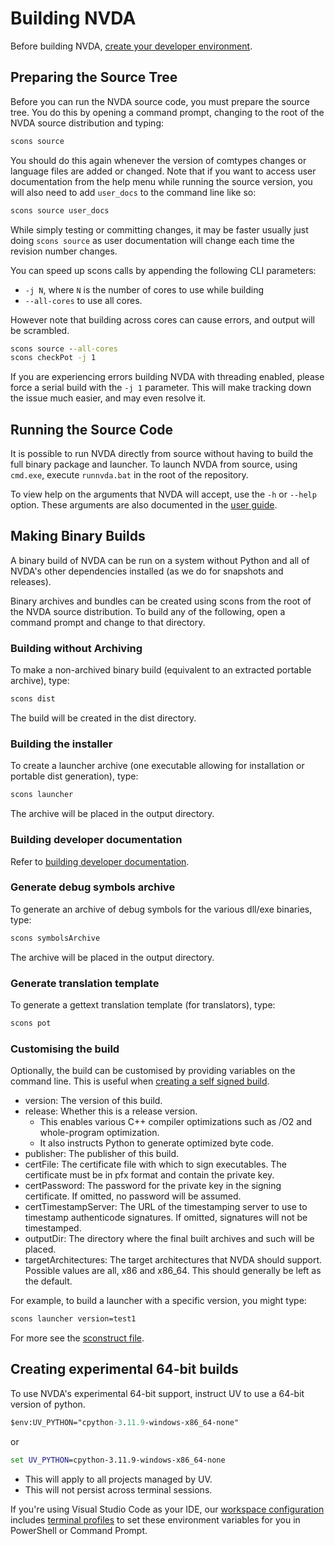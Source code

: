 # Building NVDA

Before building NVDA, [create your developer environment](./createDevEnvironment.md).

## Preparing the Source Tree

Before you can run the NVDA source code, you must prepare the source tree.
You do this by opening a command prompt, changing to the root of the NVDA source distribution and typing:

```cmd
scons source
```

You should do this again whenever the version of comtypes changes or language files are added or changed.
Note that if you want to access user documentation from the help menu while running the source version, you will also need to add `user_docs` to the command line like so:

```cmd
scons source user_docs
```

While simply testing or committing changes, it may be faster usually just doing `scons source` as user documentation will change each time the revision number changes.

You can speed up scons calls by appending the following CLI parameters:

* `-j N`, where `N` is the number of cores to use while building
* `--all-cores` to use all cores.

However note that building across cores can cause errors, and output will be scrambled.

```cmd
scons source --all-cores
scons checkPot -j 1
```

If you are experiencing errors building NVDA with threading enabled, please force a serial build with the `-j 1` parameter.
This will make tracking down the issue much easier, and may even resolve it.

## Running the Source Code

It is possible to run NVDA directly from source without having to build the full binary package and launcher.
To launch NVDA from source, using `cmd.exe`, execute `runnvda.bat` in the root of the repository.

To view help on the arguments that NVDA will accept, use the `-h` or `--help` option.
These arguments are also documented in the [user guide](https://download.nvaccess.org/documentation/userGuide.html#CommandLineOptions).

## Making Binary Builds

A binary build of NVDA can be run on a system without Python and all of NVDA's other dependencies installed (as we do for snapshots and releases).

Binary archives and bundles can be created using scons from the root of the NVDA source distribution. To build any of the following, open a command prompt and change to that directory.

### Building without Archiving

To make a non-archived binary build (equivalent to an extracted portable archive), type:

```cmd
scons dist
```

The build will be created in the dist directory.

### Building the installer

To create a launcher archive (one executable allowing for installation or portable dist generation), type:

```cmd
scons launcher
```

The archive will be placed in the output directory.

### Building developer documentation

Refer to [building developer documentation](./buildingDevDocumentation.md).

### Generate debug symbols archive

To generate an archive of debug symbols for the various dll/exe binaries, type:

```cmd
scons symbolsArchive
```

The archive will be placed in the output directory.

### Generate translation template

To generate a gettext translation template (for translators), type:

```cmd
scons pot
```

### Customising the build

Optionally, the build can be customised by providing variables on the command line.
This is useful when [creating a self signed build](./selfSignedBuild.md).

* version: The version of this build.
* release: Whether this is a release version.
  * This enables various C++ compiler optimizations such as /O2 and whole-program optimization.
  * It also instructs Python to generate optimized byte code.
* publisher: The publisher of this build.
* certFile: The certificate file with which to sign executables. The certificate must be in pfx format and contain the private key.
* certPassword: The password for the private key in the signing certificate. If omitted, no password will be assumed.
* certTimestampServer: The URL of the timestamping server to use to timestamp authenticode signatures. If omitted, signatures will not be timestamped.
* outputDir: The directory where the final built archives and such will be placed.
* targetArchitectures: The target architectures that NVDA should support. Possible values are all, x86 and x86_64. This should generally be left as the default.

For example, to build a launcher with a specific version, you might type:

```cmd
scons launcher version=test1
```

For more see the [sconstruct file](../../sconstruct).

## Creating experimental 64-bit builds

To use NVDA's experimental 64-bit support, instruct UV to use a 64-bit version of python.

```ps
$env:UV_PYTHON="cpython-3.11.9-windows-x86_64-none"
```

or

```cmd
set UV_PYTHON=cpython-3.11.9-windows-x86_64-none
```

* This will apply to all projects managed by UV.
* This will not persist across terminal sessions.

If you're using Visual Studio Code as your IDE, our [workspace configuration](https://github.com/nvaccess/vscode-nvda/) includes [terminal profiles](https://code.visualstudio.com/docs/terminal/profiles) to set these environment variables for you in PowerShell or Command Prompt.
